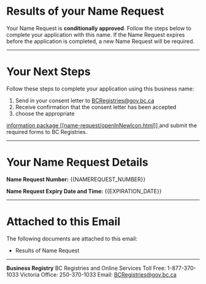 # Results of your Name Request

Your Name Request is **conditionally approved**. Follow the steps below to complete your application with this name. If the Name Request expires before the application is completed, a new Name Request will be required.

---

# Your Next Steps

Follow these steps to complete your application using this business name:

1. Send in your consent letter to [BCRegistries@gov.bc.ca](BCRegistries@gov.bc.ca)
2. Receive confirmation that the consent letter has been accepted
3. choose the appropriate
<a href="{{STEPS_TO_RESTORE_URL}}" target="_blank" style="text-decoration: underline;">
  information package 
  [[name-request/openInNewIcon.html]]
</a> and submit the required forms to BC Registries.

---

# Your Name Request Details

**Name Request Number:**
{{NAMEREQUEST_NUMBER}}

**Name Request Expiry Date and Time:**
{{EXPIRATION_DATE}}

---

# Attached to this Email

The following documents are attached to this email:

* Results of Name Request

---

**Business Registry**
BC Registries and Online Services
Toll Free: 1-877-370-1033
Victoria Office: 250-370-1033
Email: [BCRegistries@gov.bc.ca](BCRegistries@gov.bc.ca)
